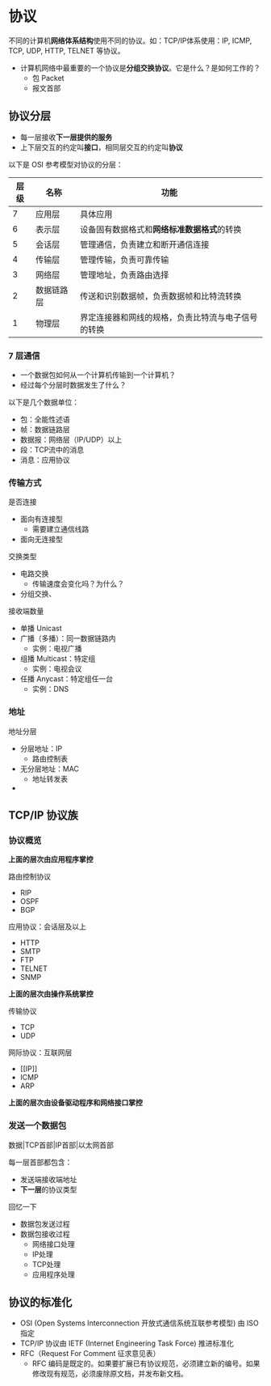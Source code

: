 # 协议

不同的计算机**网络体系结构**使用不同的协议。如：TCP/IP体系使用：IP, ICMP, TCP, UDP, HTTP, TELNET 等协议。

* 计算机网络中最重要的一个协议是**分组交换协议**。它是什么？是如何工作的？
  * 包 Packet
  * 报文首部

## 协议分层

* 每一层接收**下一层提供的服务**
* 上下层交互的约定叫**接口**，相同层交互的约定叫**协议**

以下是 OSI 参考模型对协议的分层：

| 层级 | 名称       | 功能                                               |
| ---- | ---------- | -------------------------------------------------- |
| 7    | 应用层     | 具体应用                                           |
| 6    | 表示层     | 设备固有数据格式和**网络标准数据格式**的转换       |
| 5    | 会话层     | 管理通信，负责建立和断开通信连接                   |
| 4    | 传输层     | 管理传输，负责可靠传输                             |
| 3    | 网络层     | 管理地址，负责路由选择                             |
| 2    | 数据链路层 | 传送和识别数据帧，负责数据帧和比特流转换           |
| 1    | 物理层     | 界定连接器和网线的规格，负责比特流与电子信号的转换 |

### 7 层通信

* 一个数据包如何从一个计算机传输到一个计算机？
* 经过每个分层时数据发生了什么？

以下是几个数据单位：

* 包：全能性述语
* 帧：数据链路层
* 数据报：网络层（IP/UDP）以上
* 段：TCP流中的消息
* 消息：应用协议

### 传输方式

是否连接

* 面向有连接型
  * 需要建立通信线路
* 面向无连接型

交换类型

* 电路交换
  * 传输速度会变化吗？为什么？
* 分组交换、

接收端数量

* 单播 Unicast
* 广播（多播）：同一数据链路内
  * 实例：电视广播
* 组播 Multicast：特定组
  * 实例：电视会议
* 任播 Anycast：特定组任一台
  * 实例：DNS

### 地址

地址分层

* 分层地址：IP
  * 路由控制表
* 无分层地址：MAC
  * 地址转发表
* 



## TCP/IP 协议族

### 协议概览

**上面的层次由应用程序掌控**

路由控制协议

* RIP
* OSPF
* BGP

应用协议：会话层及以上

* HTTP
* SMTP
* FTP
* TELNET
* SNMP

**上面的层次由操作系统掌控**

传输协议

* TCP
* UDP

网际协议：互联网层

* [[IP]]
* ICMP
* ARP

**上面的层次由设备驱动程序和网络接口掌控**



### 发送一个数据包

数据|TCP首部|IP首部|以太网首部

每一层首部都包含：

* 发送端接收端地址
* **下一层**的协议类型

回忆一下

* 数据包发送过程
* 数据包接收过程
  * 网络接口处理
  * IP处理
  * TCP处理
  * 应用程序处理

## 协议的标准化

* OSI (Open Systems Interconnection 开放式通信系统互联参考模型) 由 ISO 指定
* TCP/IP 协议由 IETF (Internet Engineering Task Force)  推进标准化
* RFC（Request For Comment 征求意见表）
  * RFC 编码是既定的。如果要扩展已有协议规范，必须建立新的编号。如果修改现有规范，必须废除原文档，并发布新文档。



